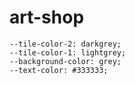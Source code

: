 # art-shop

    --tile-color-2: darkgrey;
    --tile-color-1: lightgrey;
    --background-color: grey;
    --text-color: #333333;
